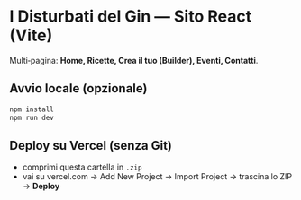# I Disturbati del Gin — Sito React (Vite)

Multi‑pagina: **Home, Ricette, Crea il tuo (Builder), Eventi, Contatti**.

## Avvio locale (opzionale)
```bash
npm install
npm run dev
```

## Deploy su Vercel (senza Git)
- comprimi questa cartella in `.zip`
- vai su vercel.com → Add New Project → Import Project → trascina lo ZIP → **Deploy**
